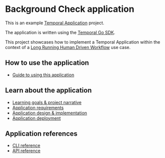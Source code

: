 # Background Check application

This is an example [Temporal Application](https://docs.temporal.io/docs/content/what-is-a-temporal-application) project.

The application is written using the [Temporal Go SDK](https://github.com/temporalio/sdk-go).

This project showcases how to implement a Temporal Application within the context of a [Long Running Human Driven Workflow](https://deploy-preview-794--mystifying-fermi-1bc096.netlify.app/docs/learning-paths/background-checks/project-narrative#what-is-a-long-running-human-driven-workflow) use case.

## How to use the application

- [Guide to using this application](https://deploy-preview-794--mystifying-fermi-1bc096.netlify.app/docs/learning-paths/background-checks/how-to-use)

## Learn about the application

- [Learning goals & project narrative](https://deploy-preview-794--mystifying-fermi-1bc096.netlify.app/docs/learning-paths/background-checks/project-narrative)
- [Application requirements](https://deploy-preview-794--mystifying-fermi-1bc096.netlify.app/docs/learning-paths/background-checks/application-requirements)
- [Application design & implementation](https://deploy-preview-794--mystifying-fermi-1bc096.netlify.app/docs/learning-paths/background-checks/application-design)
- [Application deployment](https://deploy-preview-794--mystifying-fermi-1bc096.netlify.app/docs/learning-paths/background-checks/application-deployment)

## Application references

- [CLI reference](https://deploy-preview-794--mystifying-fermi-1bc096.netlify.app/docs/learning-paths/background-checks/cli-reference)
- [API reference](https://deploy-preview-794--mystifying-fermi-1bc096.netlify.app/docs/learning-paths/background-checks/api-reference)
